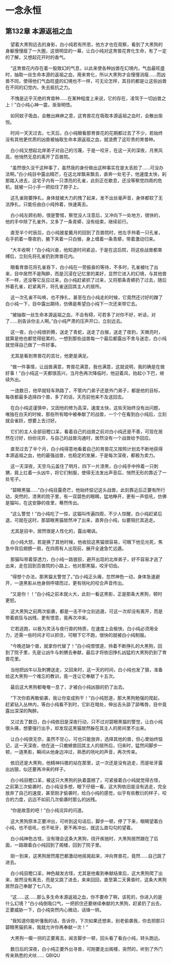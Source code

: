 # 一念永恒 
 ## 第132章 本源返祖之血
     望着大黑狗远去的身影，白小纯若有所思，他方才也在观察，看到了大黑狗的身躯慢慢瘦了一大圈，这很明显的一幕，让白小纯对这育兽花育化生命，有了一定的了解，又想起花开时的香气。

    “这育兽花内存在着一股致幻的气息，以此来使各种凶兽在幻境内，气血最旺盛时，抽取一丝生命本源的返祖之血，用来育化，所以大黑狗才会慢慢消瘦……而凶兽不同，使得他们气血旺盛的幻境也不一样，可无论怎样，其目的都是让这些凶兽在不同的幻觉内，失去抵抗之力。

    不愧是近乎灭绝的育兽种……在某种程度上来说，它的存在，凌驾于一切凶兽之上！”白小纯心神一震，渐渐明悟。

    如同蚊子吸血，会散出麻痹之意，这育兽花在吸取本源返祖之血时，会散出愉悦。

    时间一天天过去，七天后，白小纯眼看那育兽花的花期都过去了不少，若始终没有其他更优质的凶兽被抽取生命本源返祖之血，就浪费了这珍贵的育兽种。

    白小纯又想起北岸弟子对自己的污蔑，于是一咬牙，在这一天的深夜，月黑风高，他悄然无息的离开了百兽院。

    “虽然很久没干这种事了，虽然我的身份做出这种事实在是太丢脸了……可没办法啊。”白小纯目中露出精芒，在这北岸飘来飘去，直奔一处宅子，他速度太快，刹那踏入进去，这宅子内有一只漂亮的孔雀，此刻正在歇息，还没等察觉四周的危机，就被一只小手一把掐住了脖子上。

    这孔雀刚要挣扎，身体就被大力的拽了起来，发不出丝毫声音，身体都软了无法挣扎，只能任由白小纯拎着，快速离去。

    白小纯左顾右盼，很是警惕，察觉没人注意后，又冲向下一处地方，很快的，他的手中除了孔雀外，又多了一条青蟒，没有结束，继续前行。

    直至半个时辰后，白小纯披星戴月的回到了百兽院时，他左手拎着一只孔雀，右手抓着一尊夜豹，腋下夹着一只白猴，身上缠着一条青蟒，带着激动归来。

    “大丰收啊！”白小纯兴奋，他知道时间紧迫，于是在这后院，将这些战兽都束缚后，立刻先将孔雀扔到育兽花内。

    眼看育兽花将孔雀吞下，白小纯在一旁振奋的等待，不多时，孔雀被吐了出来，目中居然不是陶醉，而是沉浸在记忆里的美好，显然它进入的幻境，与其他兽不一样，还没等它反应过来，白小纯赶紧抓了过来，又将那条青蟒扔了过去，随后拎着孔雀，赶紧离开，将孔雀送回其主人的居所。

    这一次孔雀不叫唤，也不挣扎，甚至在白小纯走的时候，它竟然还讨好的蹭了白小纯一下，目中露出期待，仿佛是希望白小纯下一次还来带它去。

    “被抽取一丝生命本源返祖之血，不会有碍，可若多了对你不好，听话，对了……别告诉你主人啊。”白小纯严肃的压声开口，立刻远去。

    这一夜，白小纯很折腾，送走了青蛇，送走了白猴，送走了夜豹，天微亮时，就算是他也都觉得挺累的，一想到那些战兽每一个最后都露出不舍与迷恋，白小纯就觉得自己做了一件好事。

    尤其是看到育兽花的茁壮，他更是满足。

    “做一件事情，让战兽满意，育兽花满意，我也满意，这就说明，我的确是在做好事！”白小纯这一天都很高兴，当月色再次降临时，他迎着风，抬起小下巴，继续外出。

    一连数日，他早就轻车熟路了，不管内门弟子还是外门弟子，都是他的目标，每夜都最多选择四个兽，多了的话，天亮前他来不及送回去。

    在白小纯这谨慎中，又因他的修为高深，速度太快，这些天始终没有出问题，唯独在白天的时候，那些所有暗中被奉献了的战兽，一个个在看到白小纯后，立刻就会雀跃，想要上去讨好。

    它们的主人全部目瞪口呆，看着自己的战兽之前对白小纯还是不善，可现在居然在讨好，纷纷诧异，与自己的战兽沟通时，居然没有一个战兽给予回应。

    直至过去了半个月，白小纯得意地看着自己的育兽花又按照计划去不断地获得本源返祖之血，他的最强战兽，也稳定的发展，于是每次深夜，都极为卖力。

    这一天深夜，天空乌云盖住了明月，四下一片漆黑，白小纯手中拎着一只刺猬，肩上扛着一头凶牛，将它们制服，使得无法发出声音后，悄然无形的靠近了一处宅子。

    “碧眼黑猫……”白小纯目露奇芒，他始终惦记这头战兽，此刻靠近后正要有所行动，突然的，漆黑的院子里，有一双碧色的眼睛，猛地睁开，更有一声低吼，仿佛是猫叫，在这安静的夜里，蓦然传出。

    “这么警觉！”白小纯吃了一惊，这猫叫传遍四周，不少人惊醒，白小纯赶紧后退，可就在这时，那碧眼黑猫居然冲了出来，直奔白小纯，似要阻拦其逃走。

    尤其是目中，居然很是人性化的，露出嘲讽。

    白小纯大怒，若是换了其他时候，他收拾这黑猫很容易，可眼下他见光死，焦急中背后翅膀一扇，在四周有人出现前，展开全速急忙远遁。

    那猫叫带着穿透力，白小纯一路狼狈，避开出现的北岸弟子，好不容易才逃了出来，走在回到百兽院的小路上，他对那黑猫，咬牙切齿。

    “得想个办法，那黑猫太警觉了。”白小纯正头痛，忽然神色一动，身体急速避开，一道黑影从他身侧呼啸而过，更有咣叱的咬合声音传出。

    “又是你！！”白小纯之前本就火大，此刻一看这黑影，正是那条大黑狗，顿时更怒。

    这大黑狗之前两次偷袭，都是一击不中立刻逃遁，可这一次却没有离开，而是带着疯狂与凶残，更有恨意，竟再次冲来。

    它若逃跑，以极为灵活与夜行兽的特质，在速度上会极快，白小纯必须用全力，还需一些时间才可以抓住，可眼下它不跑，很快的就被白小纯制服。

    “今晚还缺个兽，就拿你代替了！”白小纯恨恨道，拎着不断挣扎的大黑狗，回到了院子里，先是让凶牛与刺猬去奉献，最后才将依旧挣扎凶猛的大黑狗扔到了育兽花里。

    当他把凶牛以及刺猬送走，又回来时，这一天的时间，白小纯也发了狠，准备给这大黑狗一个难忘的教训，竟一连让它奉献了十五次。

    最后这大黑狗都奄奄一息了，才被白小纯凶狠的扔了出去。

    “下次你若再敢偷袭，我让你变成狗干！”白小纯怒道，那大黑狗勉强的爬起，赶紧钻入丛林内，等白小纯看不到时，它趴在暗处，伸出舌头舔了舔嘴唇，目中竟露出深深的陶醉。

    又过去了数日，白小纯依旧是深夜行动，只不过对碧眼黑猫的警觉，让白小纯很头痛，想要强行出手，却发现这黑猫居然躲在其主人的房间里不出来。

    让白小纯很无奈，虽然不甘心，可也只能放弃，选择其他的兽，但心里始终惦记，这一天深夜，他在送一只蟾蜍兽回其主人的居所后，归来时，猛然间脚步一顿，一道黑影，瞬间从他身边冲过，熟悉的咣叱的声音，再次传来。

    依旧还是大黑狗，他精神抖擞的站在那里，这一次还是没有逃走，而是呲牙露出凶狠，似还要再冲来的样子。

    白小纯目瞪口呆，被这只大黑狗的执着震撼了，可紧接着白小纯就觉得古怪，之前第三次偷袭时，白小纯没多想，眼下仔细一看，这大狗依旧是没有逃走，完全放弃了自己的速度，甚至刚才偷袭时，给白小纯的感觉，似乎有些敷衍的样子，咬合的力度，远远不如前几次偷袭时那么的凶残。

    “你是故意的吧！”白小纯诧异的问道。

    这大黑狗原本正要冲出，可听到这句话后，脚步一顿，停了下来，眼睛望着白小纯，也不低吼，也不呲牙，更不再冲出，就这么直勾勾的望着。

    白小纯神色古怪，没有理会这条大黑狗，绕开疾驰时，大黑狗居然跟在了后面，一路跟着白小纯回到了阁楼，回到了院子里。

    刚一到来，这黑狗居然尾巴都激动地摇晃起来，冲向育兽花，竟然……自己跳了进去。

    白小纯目瞪口呆，神色越发古怪，尤其是他看到奉献结束后，这大黑狗爬了出来，居然没有离去，而是又跳了进去，来来回回，直至第二天黄昏时，这条大黑狗居然自己奉献了七八次。

    “这……这……那么多生命本源返祖之血，你不要命了啊，该死的，你进入的是什么幻境？”白小纯倒吸口气，一把抓住还要继续奉献的大黑狗，赶紧扔了出去，正要威胁一下，白小纯突然内心微动，话锋一转。

    “我知道你能听懂我的话，告诉你，下次如果还想来，别老偷袭我，你去把那只碧眼黑猫抓来，我就允许你再奉献一次！”

    大黑狗一瘸一拐的正要离去，闻言脚步一顿，回头看了看白小纯，转头跑远。

    数日后的深夜，白小纯正要外出寻兽，可刚要走出阁楼，突然的，听到了外门传来熟悉的犬吠…… 
QBIQU